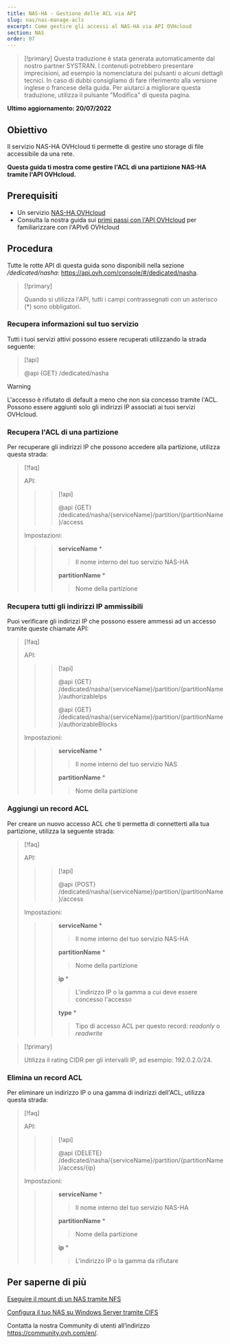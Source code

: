 ```yaml
---
title: NAS-HA - Gestione delle ACL via API
slug: nas/nas-manage-acls
excerpt: Come gestire gli accessi al NAS-HA via API OVHcloud
section: NAS
order: 07
---
```


> [!primary]
> Questa traduzione è stata generata automaticamente dal nostro partner SYSTRAN. I contenuti potrebbero presentare imprecisioni, ad esempio la nomenclatura dei pulsanti o alcuni dettagli tecnici. In caso di dubbi consigliamo di fare riferimento alla versione inglese o francese della guida. Per aiutarci a migliorare questa traduzione, utilizza il pulsante "Modifica" di questa pagina.
>

**Ultimo aggiornamento: 20/07/2022**

## Obiettivo

Il servizio NAS-HA OVHcloud ti permette di gestire uno storage di file accessibile da una rete.

**Questa guida ti mostra come gestire l'ACL di una partizione NAS-HA tramite l'API OVHcloud.**

## Prerequisiti

- Un servizio [NAS-HA OVHcloud](https://www.ovh.it/nas/)
- Consulta la nostra guida sui [primi passi con l'API OVHcloud](https://docs.ovh.com/it/api/first-steps-with-ovh-api) per familiarizzare con l'APIv6 OVHcloud

## Procedura

Tutte le rotte API di questa guida sono disponibili nella sezione */dedicated/nasha*: <https://api.ovh.com/console/#/dedicated/nasha>.

> [!primary]
>
> Quando si utilizza l'API, tutti i campi contrassegnati con un asterisco (\*) sono obbligatori.
>

### Recupera informazioni sul tuo servizio

Tutti i tuoi servizi attivi possono essere recuperati utilizzando la strada seguente:

> [!api]
>
> @api {GET} /dedicated/nasha
>

> [!warning]
>
> L'accesso è rifiutato di default a meno che non sia concesso tramite l'ACL. Possono essere aggiunti solo gli indirizzi IP associati ai tuoi servizi OVHcloud.
>

### Recupera l'ACL di una partizione

Per recuperare gli indirizzi IP che possono accedere alla partizione, utilizza questa strada:

> [!faq]
>
> API:
>
>> > [!api]
>> >
>> > @api {GET} /dedicated/nasha/{serviceName}/partition/{partitionName}/access
>> >
>>
>
> Impostazioni:
>
>> > **serviceName** *
>> >
>> >> Il nome interno del tuo servizio NAS-HA
>> >
>> > **partitionName** *
>> >
>> >> Nome della partizione
>

### Recupera tutti gli indirizzi IP ammissibili

Puoi verificare gli indirizzi IP che possono essere ammessi ad un accesso tramite queste chiamate API:

> [!faq]
>
> API:
>
>> > [!api]
>> >
>> > @api {GET} /dedicated/nasha/{serviceName}/partition/{partitionName}/authorizableIps
>> >
>> > @api {GET} /dedicated/nasha/{serviceName}/partition/{partitionName}/authorizableBlocks
>> >
>>
>
> Impostazioni:
>
>> > **serviceName** *
>> >
>> >> Il nome interno del tuo servizio NAS
>> >
>> > **partitionName** *
>> >
>> >> Nome della partizione
>

### Aggiungi un record ACL

Per creare un nuovo accesso ACL che ti permetta di connetterti alla tua partizione, utilizza la seguente strada:

> [!faq]
>
> API:
>
>> > [!api]
>> >
>> > @api {POST} /dedicated/nasha/{serviceName}/partition/{partitionName}/access
>> >
>>
>
> Impostazioni:
>
>> > **serviceName** *
>> >
>> >> Il nome interno del tuo servizio NAS-HA
>> >
>> > **partitionName** *
>> >
>> >> Nome della partizione
>> >
>> > **ip** *
>> >
>> >> L'indirizzo IP o la gamma a cui deve essere concesso l'accesso
>> >
>> > **type** *
>> >
>> >> Tipo di accesso ACL per questo record: *readonly* o *readwrite*
>

> [!primary]
>
> Utilizza il rating CIDR per gli intervalli IP, ad esempio: 192.0.2.0/24.
>

### Elimina un record ACL

Per eliminare un indirizzo IP o una gamma di indirizzi dell'ACL, utilizza questa strada:

> [!faq]
>
> API:
>
>> > [!api]
>> >
>> > @api {DELETE} /dedicated/nasha/{serviceName}/partition/{partitionName}/access/{ip}
>> >
>>
>
> Impostazioni:
>
>> > **serviceName** *
>> >
>> >> Il nome interno del tuo servizio NAS-HA
>> >
>> > **partitionName** *
>> >
>> >> Nome della partizione
>> >
>> > **ip** *
>> >
>> >> L'indirizzo IP o la gamma da rifiutare
>

## Per saperne di più

[Eseguire il mount di un NAS tramite NFS](https://docs.ovh.com/it/storage/nas-nfs)

[Configura il tuo NAS su Windows Server tramite CIFS](https://docs.ovh.com/it/storage/nas-cifs)

Contatta la nostra Community di utenti all’indirizzo <https://community.ovh.com/en/>.